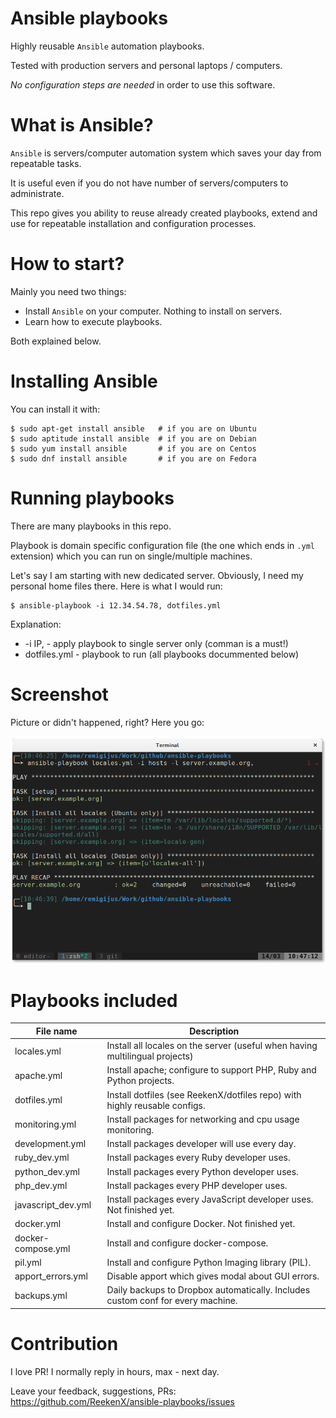 # Ansible playbooks

Highly reusable `Ansible` automation playbooks.

Tested with production servers and personal laptops / computers.

*No configuration steps are needed* in order to use this software.

# What is Ansible?

`Ansible` is servers/computer automation system which saves your day from repeatable tasks.

It is useful even if you do not have number of servers/computers to administrate.

This repo gives you ability to reuse already created playbooks, extend and use for repeatable installation and configuration processes.

# How to start?

Mainly you need two things:

- Install `Ansible` on your computer. Nothing to install on servers.
- Learn how to execute playbooks.

Both explained below.

# Installing Ansible

You can install it with:

    $ sudo apt-get install ansible   # if you are on Ubuntu
    $ sudo aptitude install ansible  # if you are on Debian
    $ sudo yum install ansible       # if you are on Centos
    $ sudo dnf install ansible       # if you are on Fedora

# Running playbooks

There are many playbooks in this repo.

Playbook is domain specific configuration file (the one which ends in `.yml` extension) which you can run on single/multiple machines.

Let's say I am starting with new dedicated server. Obviously, I need my personal home files there. Here is what I would run:

    $ ansible-playbook -i 12.34.54.78, dotfiles.yml

Explanation:

- -i IP, - apply playbook to single server only (comman is a must!)
- dotfiles.yml - playbook to run (all playbooks docummented below)

# Screenshot

Picture or didn't happened, right? Here you go:

![Playing with Ansible playbook on Xterm](screenshots/running_on_single_machine.png?raw=true "Playing with Ansible playbook on Xterm")

# Playbooks included

| File name          | Description                                                                     |
|--------------------|---------------------------------------------------------------------------------|
| locales.yml        | Install all locales on the server (useful when having multilingual projects)    |
| apache.yml         | Install apache; configure to support PHP, Ruby and Python projects.             |
| dotfiles.yml       | Install dotfiles (see ReekenX/dotfiles repo) with highly reusable configs.      |
| monitoring.yml     | Install packages for networking and cpu usage monitoring.                       |
| development.yml    | Install packages developer will use every day.                                  |
| ruby_dev.yml       | Install packages every Ruby developer uses.                                     |
| python_dev.yml     | Install packages every Python developer uses.                                   |
| php_dev.yml        | Install packages every PHP developer uses.                                      |
| javascript_dev.yml | Install packages every JavaScript developer uses. Not finished yet.             |
| docker.yml         | Install and configure Docker. Not finished yet.                                 |
| docker-compose.yml | Install and configure docker-compose.                                           |
| pil.yml            | Install and configure Python Imaging library (PIL).                             |
| apport_errors.yml  | Disable apport which gives modal about GUI errors.                              |
| backups.yml        | Daily backups to Dropbox automatically. Includes custom conf for every machine. |

# Contribution

I love PR! I normally reply in hours, max - next day.

Leave your feedback, suggestions, PRs:  https://github.com/ReekenX/ansible-playbooks/issues
